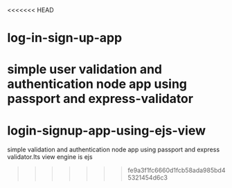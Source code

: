 <<<<<<< HEAD
# log-in-sign-up-app
simple user validation and authentication node app using passport and express-validator
=======
# login-signup-app-using-ejs-view
simple validation and authentication node app using passport and express validator.Its view engine is ejs
>>>>>>> fe9a3f1fc6660d1fcb58ada985bd45321454d6c3

